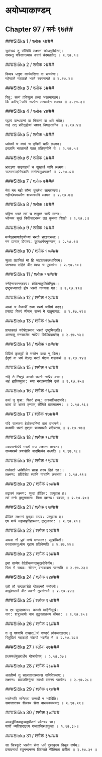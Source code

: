 अयोध्याकाण्डम्
===============================


## Chapter 97  / सर्गः ९७##


###Slōka 1 / श्लोक १###


    सुसंरब्धं तु सौमित्रिं लक्ष्मणं क्रोधमूर्च्छितम्।
    रामस्तु परिसान्त्व्याथ वचनं चेदमब्रवीत् ॥ २.९७.१॥


###Slōka 2 / श्लोक २###


    किमत्र धनुषा कार्यमसिना वा सचर्मणा।
    महेष्वासे महाप्राज्ञे भरते स्वयमागते ॥ २.९७.२॥


###Slōka 3 / श्लोक ३###


    पितु: सत्यं प्रतिश्रुत्य हत्वा भरतमागतम्।
    किं करिष्ऺयामि राज्येन सापवादेन लक्ष्मण ॥ २.९७.३॥


###Slōka 4 / श्लोक ४###


    यद्द्रव्यं बान्धवानां वा मित्राणां वा क्षये भवेत्।
    नाहं तत् प्रतिगृह्णीयां भक्षान् विषकृतानिव ॥ २.९७.४॥


###Slōka 5 / श्लोक ५###


    धर्ममर्थं च कामं च पृथिवीं चापि लक्ष्मण।
    इच्छामि भवतामर्थे एतत् प्रतिश्रृणोमि ते ॥ २.९७.५॥


###Slōka 6 / श्लोक ६###


    भ्रातऽणां सङ्ग्रहार्थं च सुखार्थं चापि लक्ष्मण।
    राज्यमप्यहमिच्छामि सत्येनायुधमालभे ॥ २.९७.६॥


###Slōka 7 / श्लोक ७###


    नेयं मम मही सौम्य दुर्ल्लभा सागराम्बरा।
    नहीच्छेयमधर्मेण शक्रत्वमपि लक्ष्मण ॥ २.९७.७॥


###Slōka 8 / श्लोक ८###


    यद्विना भरतं त्वां च शत्रुघ्नं चापि मानद।
    भवेन्मम सुखं किञ्चिद्भस्म तत् कुरुतां शिखी ॥ २.९७.८॥


###Slōka 9 / श्लोक ९###


    मन्येऽहमागतोऽयोध्यां भरतो भ्रातृवत्सल:।
    मम प्राणात् प्रियतर: कुलधर्ममनुस्मरन् ॥ २.९७.९॥


###Slōka 10 / श्लोक १०###


    श्रुत्वा प्रव्राजितं मां हि जटावल्कलधारिणम्।
    जानक्या सहितं वीर त्वया च पुरुषर्षभ ॥ २.९७.१०॥


###Slōka 11 / श्लोक ११###


    स्नेहेनाक्रान्तहृदय: शोकेनाकुलितेन्द्रिय:।
    द्रष्टुमभ्यागतो ह्येष भरतो नान्यथा गत: ॥ २.९७.११॥


###Slōka 12 / श्लोक १२###


    अम्बां च कैकयीं रुष्य परुषं चाप्रियं वदन्।
    प्रसाद्य पितरं श्रीमान् राज्यं मे दातुमागत: ॥ २.९७.१२॥


###Slōka 13 / श्लोक १३###


    प्राप्तकालं यदेषोऽस्मान् भरतो द्रष्टुमिच्छति।
    अस्मासु मनसाप्येष नाप्रियं किञ्चिदाचरेत् ॥ २.९७.१३॥


###Slōka 14 / श्लोक १४###


    विप्रियं कृतपूर्वं ते भरतेन कदा नु किम्।
    ईदृशं वा भयं तेऽद्य भरतं योऽत्र शङ्कसे ॥ २.९७.१४॥


###Slōka 15 / श्लोक १५###


    नहि ते निष्ठुरं वाच्यो भरतो नाप्रियं वच:।
    अहं ह्यप्रियमुक्त: स्यां भरतस्याप्रिये कृते ॥ २.९७.१५॥


###Slōka 16 / श्लोक १६###


    कथं नु पुत्रा: पितरं हन्यु: कस्याञ्चिदापदि।
    भ्राता वा भ्रातरं हन्यात् सौमित्रे प्राणमात्मन: ॥ २.९७.१६॥


###Slōka 17 / श्लोक १७###


    यदि राज्यस्य हेतोस्त्वमिमां वाचं प्रभाषसे।
    वक्ष्यामि भरतं दृष्ट्वा राज्यमस्मै प्रदीयताम् ॥ २.९७.१७॥


###Slōka 18 / श्लोक १८###


    उच्यमानोऽपि भरतो मया लक्ष्मण तत्त्वत:।
    राज्यमस्मै प्रयच्छेति बाढमित्येव वक्ष्यति ॥ २.९७.१८॥


###Slōka 19 / श्लोक १९###


    तथोक्तो धर्मशीलेन भ्रात्रा तस्य हिते रत:।
    लक्ष्मण: प्रविवेशेव स्वानि गात्राणि लज्जया ॥ २.९७.१९॥


###Slōka 20 / श्लोक २०###


    तद्वाक्यं लक्ष्मण: श्रुत्वा व्रीडित: प्रत्युवाच ह।
    त्वां मन्ये द्रष्टुमायात: पिता दशरथ: स्वयम् ॥ २.९७.२०॥


###Slōka 21 / श्लोक २१###


    व्रीडितं लक्ष्मणं दृष्ट्वा राघव: प्रत्युवाच ह।
    एष मन्ये महाबाहुरिहास्मान् द्रष्टुमागत: ॥ २.९७.२१॥


###Slōka 22 / श्लोक २२###


    अथवा नौ ध्रुवं मन्ये मन्यमान: सुखोचितौ।
    वनवासमनुध्याय गृहाय प्रतिनेष्यति ॥ २.९७.२२॥


###Slōka 23 / श्लोक २३###


    इमां वाप्येष वैदेहीमत्यन्तसुखसेविनीम्।
    पिता मे राघव: श्रीमान् वनादादाय यास्यति ॥ २.९७.२३॥


###Slōka 24 / श्लोक २४###


    एतौ तौ सम्प्रकाशेते गोत्रवन्तौ मनोरमौ।
    वायुवेगसमौ वीर जवनौ तुरगोत्तमौ ॥ २.९७.२४॥


###Slōka 25 / श्लोक २५###


    स एष सुमहाकाय: कम्पते वाहिनीमुखे।
    नाग: शत्रुञ्जयो नाम वृद्धस्तातस्य धीमत: ॥ २.९७.२५॥


###Slōka 26 / श्लोक २६###


    न तु पश्यामि तच्छत्ऺत्रं पाण्डरं लोकसत्कृतम्।
    पितुर्दिव्यं महाबाहो संशयो भवतीह मे ॥ २.९७.२६॥


###Slōka 27 / श्लोक २७###


    प्रथममर्धमुत्तरार्धेन योजनीयम् ॥ २.९७.२७॥


###Slōka 28 / श्लोक २८###


    अवतीर्य्य तु सालाग्रात्तस्मात्स समितिञ्जय:।
    लक्ष्मण: प्राञ्जलिर्भूत्वा तस्थौ रामस्य पार्श्वत: ॥ २.९७.२८॥


###Slōka 29 / श्लोक २९###


    भरतेनापि सन्दिष्टा सम्मर्दो न भवेदिऺति।
    समन्तात्तस्य शैलस्य सेना वासमकल्पयत् ॥ २.९७.२९॥


###Slōka 30 / श्लोक ३०###


    अध्यर्द्धमिक्ष्वाकुचमूर्योजनं पर्वतस्य सा।
    पार्श्वे न्यविशदावृत्य गजवाजिरथाकुला ॥ २.९७.३०॥


###Slōka 31 / श्लोक ३१###


    सा चित्रकूटे भरतेन सेना धर्मं पुरस्कृत्य विधूय दर्प्पम्।
    प्रसादनार्थं रघुनन्दनस्य विराजते नीतिमता प्रणीता ॥ २.९७.३१ ॥


